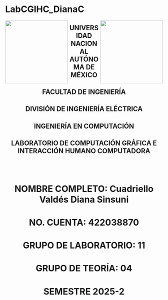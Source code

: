 # LabCGIHC_DianaC
<p> 
  <img height="200 "src="https://www.ingenieria.unam.mx/nuestra_facultad/images/institucionales/escudo_fi_color.png" align="left"><img height="200 "src="https://www.ingenieria.unam.mx/nuestra_facultad/images/institucionales/escudos/escudounam_color.jpg" align="right">
  <h2 align="center">UNIVERSIDAD NACIONAL AUTÓNOMA DE MÉXICO</h2>
  <h2 align="center">FACULTAD DE INGENIERÍA</h2>
  <h2 align="center">DIVISIÓN DE INGENIERÍA ELÉCTRICA</h2>
  <h2 align="center">INGENIERÍA EN COMPUTACIÓN</h2>
  <h2 align="center">LABORATORIO DE COMPUTACIÓN GRÁFICA E INTERACCIÓN HUMANO COMPUTADORA</h2>
  <br></br>
  <h1 align="center">NOMBRE COMPLETO: Cuadriello Valdés Diana Sinsuni</h1>
  <h1 align="center">NO. CUENTA: 422038870</h1>
  <h1 align="center">GRUPO DE LABORATORIO: 11</h1>
  <h1 align="center">GRUPO DE TEORÍA: 04</h1>
  <h1 align="center">SEMESTRE 2025-2</h1>
</p>
